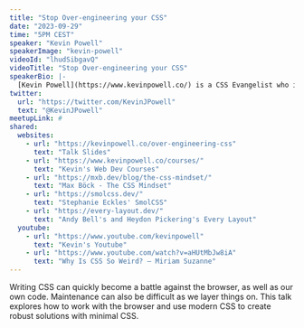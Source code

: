 ```yaml
---
title: "Stop Over-engineering your CSS"
date: "2023-09-29"
time: "5PM CEST"
speaker: "Kevin Powell"
speakerImage: "kevin-powell"
videoId: "lhudSibgavQ"
videoTitle: "Stop Over-engineering your CSS"
speakerBio: |-
  [Kevin Powell](https://www.kevinpowell.co/) is a CSS Evangelist who is passionate about helping front-end developers learn and appreciate CSS. He creates content on various platforms, including [YouTube](https://www.youtube.com/kevinpowell) and [Twitch](https://www.twitch.tv/kevinpowellcss), where he shares tips, tricks, tutorials, and live streams related to front-end web development and design.
twitter:
  url: "https://twitter.com/KevinJPowell"
  text: "@KevinJPowell"
meetupLink: #
shared:
  websites:
    - url: "https://kevinpowell.co/over-engineering-css"
      text: "Talk Slides"
    - url: "https://www.kevinpowell.co/courses/"
      text: "Kevin's Web Dev Courses"
    - url: "https://mxb.dev/blog/the-css-mindset/"
      text: "Max Böck - The CSS Mindset"
    - url: "https://smolcss.dev/"
      text: "Stephanie Eckles' SmolCSS"
    - url: "https://every-layout.dev/"
      text: "Andy Bell's and Heydon Pickering's Every Layout"
  youtube:
    - url: "https://www.youtube.com/kevinpowell"
      text: "Kevin's Youtube"
    - url: "https://www.youtube.com/watch?v=aHUtMbJw8iA"
      text: "Why Is CSS So Weird? – Miriam Suzanne"
---
```


Writing CSS can quickly become a battle against the browser, as well as our own code. Maintenance can also be difficult as we layer things on. This talk explores how to work with the browser and use modern CSS to create robust solutions with minimal CSS.
